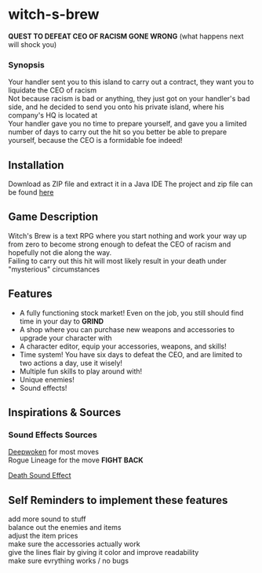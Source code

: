 # witch-s-brew
**QUEST TO DEFEAT CEO OF RACISM GONE WRONG** (what happens next will shock you) 

### **Synopsis**

Your handler sent you to this island to carry out a contract, they want you to liquidate the CEO of racism
<br>
Not because racism is bad or anything, they just got on your handler's bad side, and he decided to send you onto
his private island, where his company's HQ is located at
<br>
Your handler gave you no time to prepare yourself, and gave you a limited number of days to carry out the hit
so you better be able to prepare yourself, because the CEO is a formidable foe indeed!

## Installation

Download as ZIP file and extract it in a Java IDE
The project and zip file can be found [here](https://github.com/Neapolicy/witch-s-brew)

## Game Description

Witch's Brew is a text RPG where you start nothing and work your way up from zero to become strong enough to defeat the CEO of racism
and hopefully not die along the way. 
<br>
Failing to carry out this hit will most likely result in your death under "mysterious" circumstances

## Features
 - A fully functioning stock market! Even on the job, you still should find time in your day to **GRIND**
 - A shop where you can purchase new weapons and accessories to upgrade your character with
 - A character editor, equip your accessories, weapons, and skills!
 - Time system! You have six days to defeat the CEO, and are limited to two actions a day, use it wisely!
 - Multiple fun skills to play around with!
 - Unique enemies!
 - Sound effects! 

## Inspirations & Sources

### Sound Effects Sources
[Deepwoken](https://deepwoken.fandom.com/wiki/OST_%26_Sounds) for most moves
<br>
Rogue Lineage for the move **FIGHT BACK**
<br>

[Death Sound Effect](https://www.youtube.com/watch?v=vthaBJaTWcE)

## Self Reminders to implement these features
add more sound to stuff
<br>
balance out the enemies and items
<br>
adjust the item prices
<br>
make sure the accessories actually work
<br>
give the lines flair by giving it color and improve readability
<br>
make sure evrything works / no bugs
